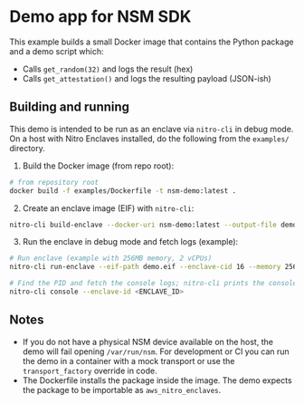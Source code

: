 Demo app for NSM SDK
====================

This example builds a small Docker image that contains the Python package and a demo script which:

- Calls `get_random(32)` and logs the result (hex)
- Calls `get_attestation()` and logs the resulting payload (JSON-ish)

Building and running
---------------------

This demo is intended to be run as an enclave via `nitro-cli` in debug mode. On a host with Nitro Enclaves installed, do the following from the `examples/` directory.

1. Build the Docker image (from repo root):

```bash
# from repository root
docker build -f examples/Dockerfile -t nsm-demo:latest .
```

2. Create an enclave image (EIF) with `nitro-cli`:

```bash
nitro-cli build-enclave --docker-uri nsm-demo:latest --output-file demo.eif
```

3. Run the enclave in debug mode and fetch logs (example):

```bash
# Run enclave (example with 256MB memory, 2 vCPUs)
nitro-cli run-enclave --eif-path demo.eif --enclave-cid 16 --memory 256 --cpu-count 2 --debug-mode

# Find the PID and fetch the console logs; nitro-cli prints the console log file location which you can tail
nitro-cli console --enclave-id <ENCLAVE_ID>
```

Notes
-----
- If you do not have a physical NSM device available on the host, the demo will fail opening `/var/run/nsm`.
  For development or CI you can run the demo in a container with a mock transport or use the `transport_factory` override in code.
- The Dockerfile installs the package inside the image. The demo expects the package to be importable as `aws_nitro_enclaves`.

